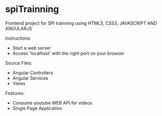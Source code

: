 # spiTrainning
Frontend project for SPI trainning using HTML5, CSS3, JAVASCRIPT AND ANGULARJS

Instructions:

<ul>
<li>Start a web server</li>
<li>Access 'localhost' with the right port on your browser</li>
</ul>

Source Files:
<ul>
<li>Angular Controllers</li>
<li>Angular Services</li>
<li>Views</li>
</ul>

Features:
<ul>
<li>Consume youtube WEB API for videos</li>
<li>Single Page Application</li>
</ul>
